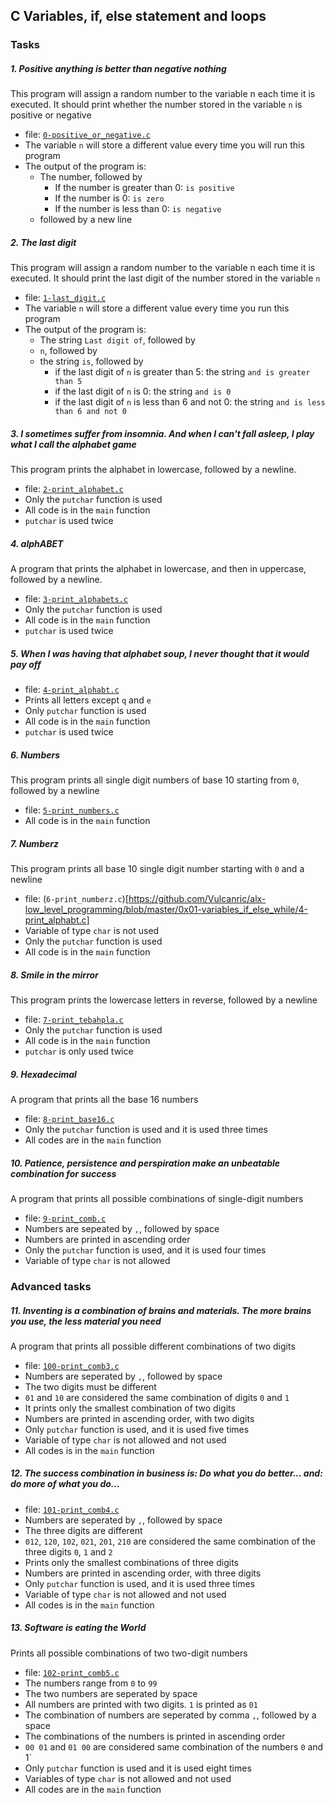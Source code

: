 ## C Variables, if, else statement and loops

### Tasks
##### 1. Positive anything is better than negative nothing
This program will assign a random number to the variable n each time it is executed. It should print whether the number stored in the variable `n` is positive or negative
- file: [`0-positive_or_negative.c`](https://github.com/Vulcanric/alx-low_level_programming/blob/master/0x01-variables_if_else_while/0-positive_or_negative.c)
- The variable `n` will store a different value every time you will run this program
- The output of the program is:
	- The number, followed by
		- If the number is greater than 0: `is positive`
		- If the number is 0: `is zero`
		- If the number is less than 0: `is negative`
	- followed by a new line

##### 2. The last digit
This program will assign a random number to the variable n each time it is executed. It should print the last digit of the number stored in the variable `n`
- file: [`1-last_digit.c`](https://github.com/Vulcanric/alx-low_level_programming/blob/master/0x01-variables_if_else_while/1-last_digit.c)
- The variable `n` will store a different value every time you run this program
- The output of the program is:
	- The string `Last digit of`, followed by
	- `n`, followed by
	- the string `is`, followed by
		- if the last digit of `n` is greater than 5: the string `and is greater than 5`
		- if the last digit of `n` is 0: the string `and is 0`
		- if the last digit of `n` is less than 6 and not 0: the string `and is less than 6 and not 0`

##### 3. I sometimes suffer from insomnia. And when I can't fall asleep, I play what I call the alphabet game
This program prints the alphabet in lowercase, followed by a newline.
- file: [`2-print_alphabet.c`](https://github.com/Vulcanric/alx-low_level_programming/blob/master/0x01-variables_if_else_while/2-print_alphabet.c)
- Only the `putchar` function is used
- All code is in the `main` function
- `putchar` is used twice

##### 4. alphABET
A program that prints the alphabet in lowercase, and then in uppercase, followed by a newline.
- file: [`3-print_alphabets.c`](https://github.com/Vulcanric/alx-low_level_programming/blob/master/0x01-variables_if_else_while/3-print_alphabets.c)
- Only the `putchar` function is used
- All code is in the `main` function
- `putchar` is used twice

##### 5. When I was having that alphabet soup, I never thought that it would pay off
- file: [`4-print_alphabt.c`](https://github.com/Vulcanric/alx-low_level_programming/blob/master/0x01-variables_if_else_while/4-print_alphabt.c)
- Prints all letters except `q` and `e`
- Only `putchar` function is used
- All code is in the `main` function
- `putchar` is used twice

##### 6. Numbers
This program prints all single digit numbers of base 10 starting from `0`, followed by a newline
- file: [`5-print_numbers.c`](https://github.com/Vulcanric/alx-low_level_programming/blob/master/0x01-variables_if_else_while/5-print_numbers.c)
- All code is in the `main` function

##### 7. Numberz
This program prints all base 10 single digit number starting with `0` and a newline
- file: (`6-print_numberz.c`)[https://github.com/Vulcanric/alx-low_level_programming/blob/master/0x01-variables_if_else_while/4-print_alphabt.c]
- Variable of type `char` is not used
- Only the `putchar` function is used
- All code is in the `main` function

##### 8. Smile in the mirror
This program prints the lowercase letters in reverse, followed by a newline
- file: [`7-print_tebahpla.c`](https://github.com/Vulcanric/alx-low_level_programming/blob/master/0x01-variables_if_else_while/7-print_tebahpla.c)
- Only the `putchar` function is used
- All code is in the `main` function
- `putchar` is only used twice

##### 9. Hexadecimal
A program that prints all the base 16 numbers
- file: [`8-print_base16.c`](https://github.com/Vulcanric/alx-low_level_programming/blob/master/0x01-variables_if_else_while/8-print_base16.c)
- Only the `putchar` function is used and it is used three times
- All codes are in the `main` function

##### 10. Patience, persistence and perspiration make an unbeatable combination for success
A program that prints all possible combinations of single-digit numbers
- file: [`9-print_comb.c`](https://github.com/Vulcanric/alx-low_level_programming/blob/master/0x01-variables_if_else_while/9-print_comb.c)
- Numbers are sepeated by `,`, followed by space
- Numbers are printed in ascending order
- Only the `putchar` function is used, and it is used four times
- Variable of type `char` is not allowed

### Advanced tasks
##### 11. Inventing is a combination of brains and materials. The more brains you use, the less material you need
A program that prints all possible different combinations of two digits
- file: [`100-print_comb3.c`](https://github.com/Vulcanric/alx-low_level_programming/blob/master/0x01-variables_if_else_while/100-print_comb3.c)
- Numbers are seperated by `,`, followed by space
- The two digits must be different
- `01` and `10` are considered the same combination of digits `0` and `1`
- It prints only the smallest combination of two digits
- Numbers are printed in ascending order, with two digits
- Only `putchar` function is used, and it is used five times
- Variable of type `char` is not allowed and not used
- All codes is in the `main` function

##### 12. The success combination in business is: Do what you do better... and: do more of what you do...
- file: [`101-print_comb4.c`](https://github.com/Vulcanric/alx-low_level_programming/blob/master/0x01-variables_if_else_while/101-print_comb4.c)
- Numbers are seperated by `,`, followed by space
- The three digits are different
- `012`, `120`, `102`, `021`, `201`, `210` are considered the same combination of the three digits `0`, `1` and `2`
- Prints only the smallest combinations of three digits
- Numbers are printed in ascending order, with three digits
- Only `putchar` function is used, and it is used three times
- Variable of type `char` is not allowed and not used
- All codes is in the `main` function

##### 13. Software is eating the World
Prints all possible combinations of two two-digit numbers
- file: [`102-print_comb5.c`](https://github.com/Vulcanric/alx-low_level_programming/blob/master/0x01-variables_if_else_while/102-print_comb5.c)
- The numbers range from `0` to `99`
- The two numbers are seperated by space
- All numbers are printed with two digits. `1` is printed as `01`
- The combination of numbers are seperated by comma `,`, followed by a space
- The combinations of the numbers is printed in ascending order
- `00 01` and `01 00` are considered same combination of the numbers `0` and 1`
- Only `putchar` function is used and it is used eight times
- Variables of type `char` is not allowed and not used
- All codes are in the `main` function
